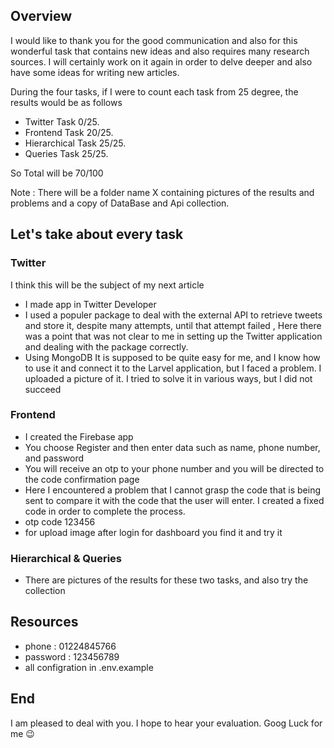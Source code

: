 ## Overview

I would like to thank you for the good communication and also for this wonderful task that contains new ideas and also requires many research sources. I will certainly work on it again in order to delve deeper and also have some ideas for writing new articles.

During the four tasks, if I were to count each task from 25 degree, the results would be as follows

- Twitter Task 0/25.
- Frontend Task 20/25.
- Hierarchical Task 25/25.
- Queries Task  25/25.
  
So Total will be 70/100

Note : There will be a folder name X containing pictures of the results and problems and a copy of DataBase and Api collection.
## Let's take about every task

### Twitter
I think this will be the subject of my next article 
- I made app in Twitter Developer
- I used a populer package to deal with the external API to retrieve tweets and store it, despite many attempts, until that attempt failed , Here there was a point that was not clear to me in setting up the Twitter application and dealing with the package correctly.
- Using MongoDB It is supposed to be quite easy for me, and I know how to use it and connect it to the Larvel application, but I faced a problem. I uploaded a picture of it. I tried to solve it in various ways, but I did not succeed 

### Frontend 
- I created the Firebase app
- You choose Register and then enter data such as name, phone number, and password
- You will receive an otp to your phone number and you will be directed to the code confirmation page
- Here I encountered a problem that I cannot grasp the code that is being sent to compare it with the code that the user will enter. I created a fixed code in order to complete the process.
- otp code 123456
- for upload image after login for dashboard you find it and try it
### Hierarchical & Queries
- There are pictures of the results for these two tasks, and also try the collection

## Resources

- phone : 01224845766
- password : 123456789
- all configration in .env.example
## End

I am pleased to deal with you. I hope to hear your evaluation. Goog Luck for me 😉
